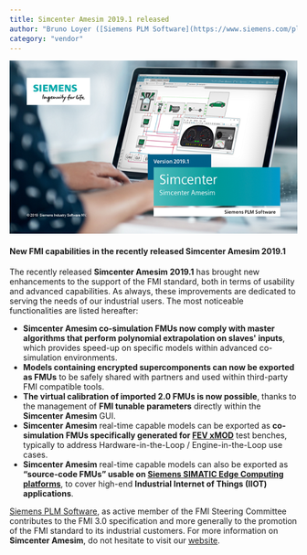 ```yaml
---
title: Simcenter Amesim 2019.1 released
author: "Bruno Loyer ([Siemens PLM Software](https://www.siemens.com/plm ))"
category: "vendor"
---
```


![](Simcenter_Amesim_20191.png)
#### New FMI capabilities in the recently released Simcenter&nbsp;Amesim&nbsp;2019.1

The recently released **Simcenter&nbsp;Amesim&nbsp;2019.1** has brought new enhancements to the support 
of the FMI standard, both in terms of usability and advanced capabilities. As always, 
these improvements are dedicated to serving the needs of our industrial users. 
The most noticeable functionalities are listed hereafter:

* **Simcenter&nbsp;Amesim co-simulation FMUs now comply with master algorithms 
that perform polynomial extrapolation on slaves' inputs**, which provides speed-up on specific models within advanced co-simulation environments. 
* **Models containing encrypted supercomponents can now be exported as FMUs** 
to be safely shared with partners and used within third-party FMI compatible tools.
* **The virtual calibration of imported 2.0 FMUs is now possible**, thanks to the management of **FMI tunable parameters** directly within the **Simcenter&nbsp;Amesim** GUI.
* **Simcenter&nbsp;Amesim** real-time capable models can be exported as **co-simulation FMUs specifically generated for [FEV xMOD](https://xmod.fev.com/)** test benches, typically to address Hardware-in-the-Loop / Engine-in-the-Loop use cases. 
* **Simcenter&nbsp;Amesim** real-time capable models can also be exported as **“source-code FMUs” usable on [Siemens SIMATIC Edge Computing platforms](https://new.siemens.com/global/en/products/automation/topic-areas/industrial-edge.html)**, to cover high-end **Industrial Internet of Things (IIOT) applications**.  

[Siemens PLM Software](https://www.siemens.com/plm ), as active member of the FMI Steering Committee contributes to the FMI 3.0 specification and more generally to the promotion of the FMI standard to its industrial customers. 
For more information on **Simcenter&nbsp;Amesim**, do not hesitate to visit our [website]( https://www.siemens.com/plm/simcenter-amesim ).
